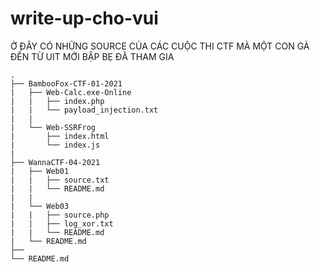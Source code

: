 # write-up-cho-vui

Ở ĐÂY CÓ NHỮNG SOURCE CỦA CÁC CUỘC THI CTF MÀ MỘT CON GÀ ĐẾN TỪ UIT MỚI BẬP BẸ ĐÃ THAM GIA

    .
    ├── BambooFox-CTF-01-2021
    |   ├── Web-Calc.exe-Online
    |   |   ├── index.php
    |   |   └── payload_injection.txt
    |   |
    |   └── Web-SSRFrog
    |       ├── index.html
    |       └── index.js
    |
    ├── WannaCTF-04-2021
    |   ├── Web01
    |   |   ├── source.txt
    |   |   └── README.md
    |   |
    |   └── Web03
    |   |   ├── source.php
    |   |   ├── log_xor.txt
    |   |   └── README.md
    |   └── README.md
    ├──
    └── README.md

